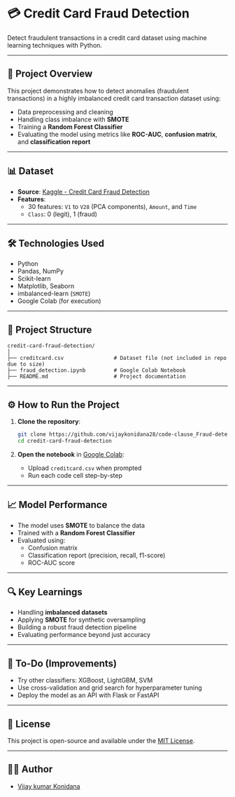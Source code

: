 
# 💳 Credit Card Fraud Detection

Detect fraudulent transactions in a credit card dataset using machine learning techniques with Python.

---

## 🚀 Project Overview

This project demonstrates how to detect anomalies (fraudulent transactions) in a highly imbalanced credit card transaction dataset using:

- Data preprocessing and cleaning
- Handling class imbalance with **SMOTE**
- Training a **Random Forest Classifier**
- Evaluating the model using metrics like **ROC-AUC**, **confusion matrix**, and **classification report**

---

## 📊 Dataset

- **Source**: [Kaggle - Credit Card Fraud Detection](https://www.kaggle.com/datasets/mlg-ulb/creditcardfraud)
- **Features**:
  - 30 features: `V1` to `V28` (PCA components), `Amount`, and `Time`
  - `Class`: 0 (legit), 1 (fraud)

---

## 🛠️ Technologies Used

- Python
- Pandas, NumPy
- Scikit-learn
- Matplotlib, Seaborn
- imbalanced-learn (`SMOTE`)
- Google Colab (for execution)

---

## 📂 Project Structure

```
credit-card-fraud-detection/
│
├── creditcard.csv                # Dataset file (not included in repo due to size)
├── fraud_detection.ipynb         # Google Colab Notebook
├── README.md                     # Project documentation
```

---

## ⚙️ How to Run the Project

1. **Clone the repository**:
   ```bash
   git clone https://github.com/vijaykonidana28/code-clause_Fraud-detection.git
   cd credit-card-fraud-detection
   ```

2. **Open the notebook** in [Google Colab](https://colab.research.google.com/):
   - Upload `creditcard.csv` when prompted
   - Run each code cell step-by-step

---

## 📈 Model Performance

- The model uses **SMOTE** to balance the data
- Trained with a **Random Forest Classifier**
- Evaluated using:
  - Confusion matrix
  - Classification report (precision, recall, f1-score)
  - ROC-AUC score

---

## 🔍 Key Learnings

- Handling **imbalanced datasets**
- Applying **SMOTE** for synthetic oversampling
- Building a robust fraud detection pipeline
- Evaluating performance beyond just accuracy

---

## 📌 To-Do (Improvements)

- Try other classifiers: XGBoost, LightGBM, SVM
- Use cross-validation and grid search for hyperparameter tuning
- Deploy the model as an API with Flask or FastAPI

---

## 📜 License

This project is open-source and available under the [MIT License](LICENSE).

---

## 🙋‍♂️ Author

- [Vijay kumar Konidana](https://github.com/vijaykonidana28)
